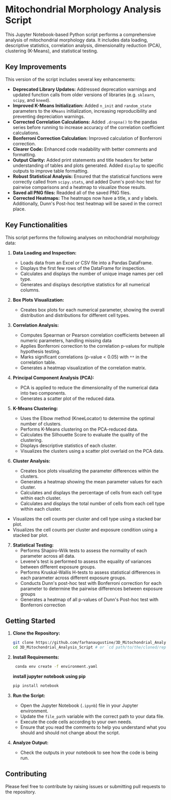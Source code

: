 # Mitochondrial Morphology Analysis Script

This Jupyter Notebook-based Python script performs a comprehensive analysis of mitochondrial morphology data. It includes data loading, descriptive statistics, correlation analysis, dimensionality reduction (PCA), clustering (K-Means), and statistical testing.

## Key Improvements

This version of the script includes several key enhancements:

*   **Deprecated Library Updates:** Addressed deprecation warnings and updated function calls from older versions of libraries (e.g. `sklearn`, `scipy`, and `kneed`).
*   **Improved K-Means Initialization:** Added `n_init` and `random_state` parameters to the `KMeans` initialization, increasing reproducibility and preventing depreciation warnings.
*    **Corrected Correlation Calculations:** Added `.dropna()` to the pandas series before running to increase accuracy of the correlation coefficient calculations.
*   **Bonferroni Correction Calculation:** Improved calculation of Bonferroni correction.
*   **Clearer Code:** Enhanced code readability with better comments and formatting.
*   **Output Clarity:** Added print statements and title headers for better understanding of tables and plots generated. Added `display` to specific outputs to improve table formatting.
*   **Robust Statistical Analysis:** Ensured that the statistical functions were correctly called from `scipy.stats`, and added Dunn's post-hoc test for pairwise comparisons and a heatmap to visualize those results.
*  **Saved all PNG files:** Readded all of the saved PNG files.
*  **Corrected Heatmaps:** The heatmaps now have a title, x and y labels. Additionally, Dunn's Post-hoc test heatmap will be saved in the correct place.
  
## Key Functionalities

This script performs the following analyses on mitochondrial morphology data:

1.  **Data Loading and Inspection:**
    *   Loads data from an Excel or CSV file into a Pandas DataFrame.
    *   Displays the first few rows of the DataFrame for inspection.
    *   Calculates and displays the number of unique image names per cell type.
    *   Generates and displays descriptive statistics for all numerical columns.

2.  **Box Plots Visualization:**
    *   Creates box plots for each numerical parameter, showing the overall distribution and distributions for different cell types.

3.  **Correlation Analysis:**
    *   Computes Spearman or Pearson correlation coefficients between all numeric parameters, handling missing data
    *   Applies Bonferroni correction to the correlation p-values for multiple hypothesis testing.
    *   Marks significant correlations (p-value < 0.05) with `**` in the correlation table.
    *   Generates a heatmap visualization of the correlation matrix.

4.  **Principal Component Analysis (PCA):**
    *   PCA is applied to reduce the dimensionality of the numerical data into two components.
    *   Generates a scatter plot of the reduced data.

5.  **K-Means Clustering:**
    *   Uses the Elbow method (KneeLocator) to determine the optimal number of clusters.
    *   Performs K-Means clustering on the PCA-reduced data.
    *   Calculates the Silhouette Score to evaluate the quality of the clustering.
    *   Displays descriptive statistics of each cluster.
    *   Visualizes the clusters using a scatter plot overlaid on the PCA data.

6.  **Cluster Analysis:**
    *   Creates box plots visualizing the parameter differences within the clusters.
    *   Generates a heatmap showing the mean parameter values for each cluster.
    *   Calculates and displays the percentage of cells from each cell type within each cluster.
    *   Calculates and displays the total number of cells from each cell type within each cluster.
   *    Visualizes the cell counts per cluster and cell type using a stacked bar plot.
   *   Visualizes the cell counts per cluster and exposure condition using a stacked bar plot.

7.  **Statistical Testing:**
    *   Performs Shapiro-Wilk tests to assess the normality of each parameter across all data.
    *   Levene's test is performed to assess the equality of variances between different exposure groups.
    *   Performs Kruskal-Wallis H-tests to assess statistical differences in each parameter across different exposure groups.
    *   Conducts Dunn's post-hoc test with Bonferroni correction for each parameter to determine the pairwise differences between exposure groups
    *    Generates a heatmap of all p-values of Dunn's Post-hoc test with Bonferroni correction


## Getting Started

1.  **Clone the Repository:**
    ```bash
    git clone https://github.com/farhanaugustine/3D_Mitochondrial_Analysis_Script.git
    cd 3D_Mitochondrial_Analysis_Script # or `cd path/to/the/cloned/repo`
    ```

2.  **Install Requirements:**
    ```bash
     conda env create -f environment.yaml
    ```
    **install jupyter notebook using pip**
    ```bash
    pip install notebook 
    ```

3.  **Run the Script:**
    *   Open the Jupyter Notebook (`.ipynb`) file in your Jupyter environment.
    *   Update the `file_path` variable with the correct path to your data file.
    *   Execute the code cells according to your own needs.
    *   Ensure that you read the comments to help you understand what you should and should not change about the script.

4.  **Analyze Output:**
    *   Check the outputs in your notebook to see how the code is being run.

## Contributing

Please feel free to contribute by raising issues or submitting pull requests to the repository.
